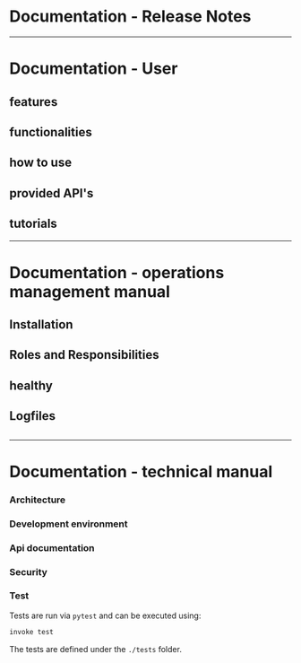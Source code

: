 # Documentation - Release Notes

------------------------------
# Documentation - User 

## features
## functionalities
## how to use
## provided API's
## tutorials

------------------------------

# Documentation - operations management manual


## Installation 
## Roles and Responsibilities
## healthy
## Logfiles
## 

------------------------------
# Documentation - technical manual

### Architecture
### Development environment
### Api documentation
### Security
### Test

Tests are run via `pytest` and can be executed using:

```sh
invoke test
```

The tests are defined under the `./tests` folder.